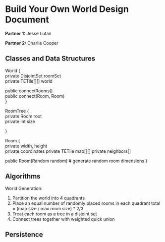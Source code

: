 # Build Your Own World Design Document

**Partner 1:** Jesse Lutan

**Partner 2:** Charlie Cooper

## Classes and Data Structures

World {  
  private DisjointSet<RoomTree> roomSet  
  private TETile[][] world  
    
  public connectRooms()  
  public connect(Room, Room)  
}  
  
RoomTree {  
  private Room root  
  private int size  
  
}  
  
<!-- Chunk {  
  private size # the length of a "wall" of the chunk  
  private coordinates # bottom left corner  
  private TETile[][]  
  private Room roomTree  
    
  public populateTree() # populate tree with rooms and hallways  
  public connect(Chunk)  
  public addWalls() # transforms floors with empty neighboring tiles to walls  
}   -->
  
Room {  
  private width, height  
  private coordinates
  private TETile map[][]
  private neighbors[]
  
  public Room(Random random) # generate random room dimensions
}  
  
## Algorithms

World Generation:  
1. Partition the world into 4 quadrants  
2. Place an equal number of randomly placed rooms in each quadrant  total = (map size / max room size) * 2/3
3. Treat each room as a tree in a disjoint set
4. Connect trees together with weighted quick union

## Persistence

